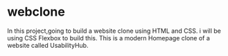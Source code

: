 # webclone
In this project,going to build a website clone using HTML and CSS. i will be using CSS Flexbox to build this. This is a modern Homepage clone of a website called UsabilityHub.
